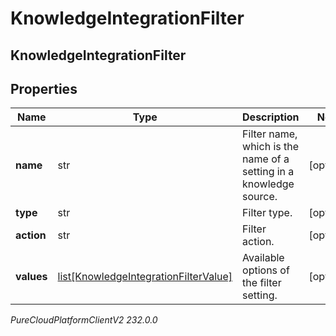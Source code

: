 # KnowledgeIntegrationFilter

## KnowledgeIntegrationFilter

## Properties

|Name | Type | Description | Notes|
|------------ | ------------- | ------------- | -------------|
| **name** | str | Filter name, which is the name of a setting in a knowledge source. | [optional] |
| **type** | str | Filter type. | [optional] |
| **action** | str | Filter action. | [optional] |
| **values** | [list[KnowledgeIntegrationFilterValue]](KnowledgeIntegrationFilterValue) | Available options of the filter setting. | [optional] |



_PureCloudPlatformClientV2 232.0.0_
